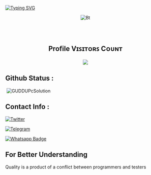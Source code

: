   [![Typing SVG](https://readme-typing-svg.herokuapp.com?color=%23F70B10&size=27&lines=Hey!+This+is+GUDDU+BANNA;+Known+For+Batch+Extraction+;Its+Just+Not+a+Name+BANNA+;Its+a+Brand)](https://git.io/typing-svg)

</p>

<p align="center"><img src="https://user-images.githubusercontent.com/49580304/110318584-81067880-7fc2-11eb-8391-152d308e7f2b.gif" alt="Bt">


## <br><p align="center"><b>Profile Vɪꜱɪᴛᴏʀꜱ Cᴏᴜɴᴛ</b></p>  
<p align="center"><img align="center" src="https://profile-counter.glitch.me/{GUDDUSOLUTION}/count.svg" /></p>
<p align="center">


## Github Status :

<p>&nbsp;<img align="center" src="https://github-readme-stats.vercel.app/api?username=GUDDUSolution&show_icons=true&locale=en" alt="GUDDUPcSolution" /></p>


## Contact Info :

<a href="https://twitter.com/TgVivekBro"><img title="Twitter" src="https://img.shields.io/badge/Twitter-12100E?style=for-the-badge&logo=twitter&logoColor=white"></a>

<a href="https://t.me/ChVivekBro"><img title="Telegram" src="https://img.shields.io/badge/Telegram-%23000000.svg?&style=for-the-badge&logo=telegram&logoColor=61DAFB"></a>

  <a href="https://wa.me/+16462365855">
    <img src="https://img.shields.io/badge/Whatsapp-green?style=for-the-badge&logo=whatsapp&logoColor=white" alt="Whatsapp Badge"/>
  </a>                                                              
  
## For Better Understanding

Quality is a product of a conflict between programmers and testers
